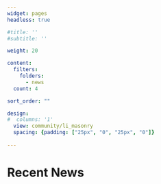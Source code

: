 ```yaml
---
widget: pages
headless: true

#title: ''
#subtitle: ''

weight: 20

content:
  filters:
    folders:
      - news
  count: 4

sort_order: ""

design:
#  columns: '1'
  view: community/li_masonry
  spacing: {padding: ["25px", "0", "25px", "0"]}
  
---
```


<div class="row">
  <div class="col-12 section-heading">
    <h1>Recent News</h1>
  </div>
</div>